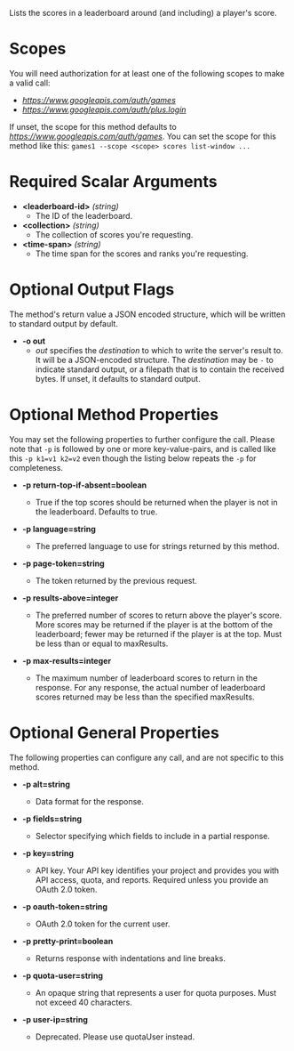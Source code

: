 Lists the scores in a leaderboard around (and including) a player&#39;s score.
# Scopes

You will need authorization for at least one of the following scopes to make a valid call:

* *https://www.googleapis.com/auth/games*
* *https://www.googleapis.com/auth/plus.login*

If unset, the scope for this method defaults to *https://www.googleapis.com/auth/games*.
You can set the scope for this method like this: `games1 --scope <scope> scores list-window ...`
# Required Scalar Arguments
* **&lt;leaderboard-id&gt;** *(string)*
    - The ID of the leaderboard.
* **&lt;collection&gt;** *(string)*
    - The collection of scores you&#39;re requesting.
* **&lt;time-span&gt;** *(string)*
    - The time span for the scores and ranks you&#39;re requesting.

# Optional Output Flags

The method's return value a JSON encoded structure, which will be written to standard output by default.

* **-o out**
    - *out* specifies the *destination* to which to write the server's result to.
      It will be a JSON-encoded structure.
      The *destination* may be `-` to indicate standard output, or a filepath that is to contain the received bytes.
      If unset, it defaults to standard output.
# Optional Method Properties

You may set the following properties to further configure the call. Please note that `-p` is followed by one 
or more key-value-pairs, and is called like this `-p k1=v1 k2=v2` even though the listing below repeats the
`-p` for completeness.

* **-p return-top-if-absent=boolean**
    - True if the top scores should be returned when the player is not in the leaderboard. Defaults to true.

* **-p language=string**
    - The preferred language to use for strings returned by this method.

* **-p page-token=string**
    - The token returned by the previous request.

* **-p results-above=integer**
    - The preferred number of scores to return above the player&#39;s score. More scores may be returned if the player is at the bottom of the leaderboard; fewer may be returned if the player is at the top. Must be less than or equal to maxResults.

* **-p max-results=integer**
    - The maximum number of leaderboard scores to return in the response. For any response, the actual number of leaderboard scores returned may be less than the specified maxResults.

# Optional General Properties

The following properties can configure any call, and are not specific to this method.

* **-p alt=string**
    - Data format for the response.

* **-p fields=string**
    - Selector specifying which fields to include in a partial response.

* **-p key=string**
    - API key. Your API key identifies your project and provides you with API access, quota, and reports. Required unless you provide an OAuth 2.0 token.

* **-p oauth-token=string**
    - OAuth 2.0 token for the current user.

* **-p pretty-print=boolean**
    - Returns response with indentations and line breaks.

* **-p quota-user=string**
    - An opaque string that represents a user for quota purposes. Must not exceed 40 characters.

* **-p user-ip=string**
    - Deprecated. Please use quotaUser instead.
